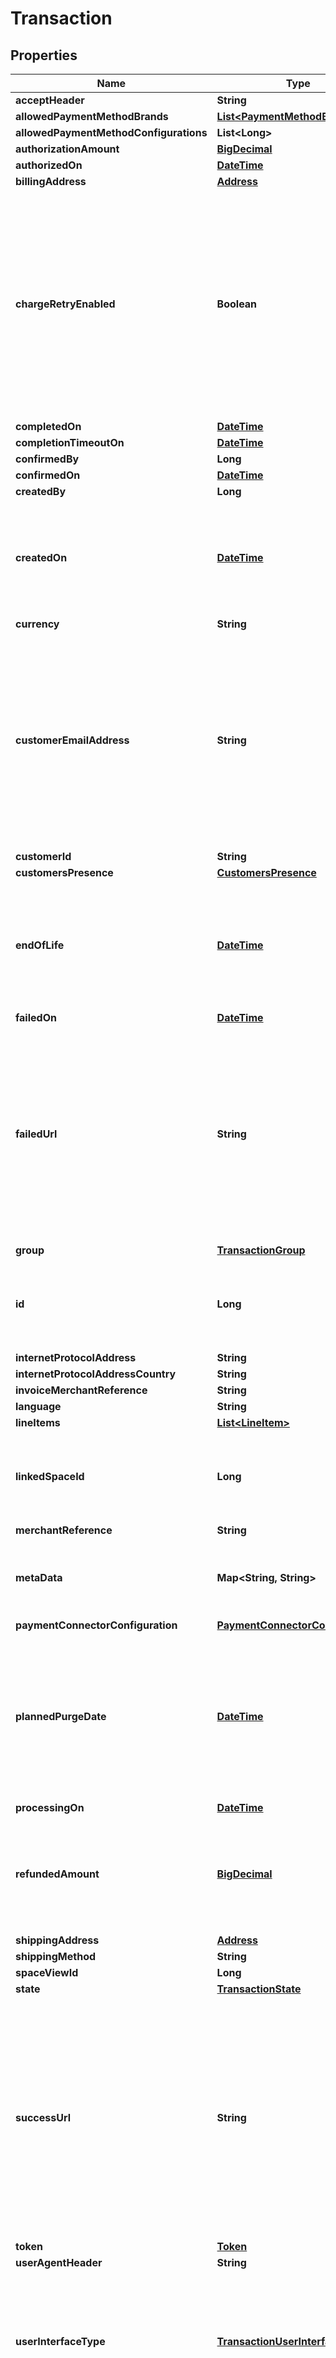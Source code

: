 
# Transaction

## Properties
Name | Type | Description | Notes
------------ | ------------- | ------------- | -------------
**acceptHeader** | **String** |  |  [optional]
**allowedPaymentMethodBrands** | [**List&lt;PaymentMethodBrand&gt;**](PaymentMethodBrand.md) |  |  [optional]
**allowedPaymentMethodConfigurations** | **List&lt;Long&gt;** |  |  [optional]
**authorizationAmount** | [**BigDecimal**](BigDecimal.md) |  |  [optional]
**authorizedOn** | [**DateTime**](DateTime.md) |  |  [optional]
**billingAddress** | [**Address**](Address.md) |  |  [optional]
**chargeRetryEnabled** | **Boolean** | When the charging of the customer fails we can retry the charging. This implies that we redirect the user back to the payment page which allows the customer to retry. By default we will retry. |  [optional]
**completedOn** | [**DateTime**](DateTime.md) |  |  [optional]
**completionTimeoutOn** | [**DateTime**](DateTime.md) |  |  [optional]
**confirmedBy** | **Long** |  |  [optional]
**confirmedOn** | [**DateTime**](DateTime.md) |  |  [optional]
**createdBy** | **Long** |  |  [optional]
**createdOn** | [**DateTime**](DateTime.md) | The created on date indicates the date on which the entity was stored into the database. |  [optional]
**currency** | **String** |  |  [optional]
**customerEmailAddress** | **String** | The customer email address is the email address of the customer. If no email address is used provided on the shipping or billing address this address is used. |  [optional]
**customerId** | **String** |  |  [optional]
**customersPresence** | [**CustomersPresence**](CustomersPresence.md) |  |  [optional]
**endOfLife** | [**DateTime**](DateTime.md) | The transaction&#39;s end of life indicates the date from which on no operation can be carried out anymore. |  [optional]
**failedOn** | [**DateTime**](DateTime.md) |  |  [optional]
**failedUrl** | **String** | The user will be redirected to failed URL when the transaction could not be authorized or completed. In case no failed URL is specified a default failed page will be displayed. |  [optional]
**group** | [**TransactionGroup**](TransactionGroup.md) |  |  [optional]
**id** | **Long** | The ID is the primary key of the entity. The ID identifies the entity uniquely. |  [optional]
**internetProtocolAddress** | **String** |  |  [optional]
**internetProtocolAddressCountry** | **String** |  |  [optional]
**invoiceMerchantReference** | **String** |  |  [optional]
**language** | **String** |  |  [optional]
**lineItems** | [**List&lt;LineItem&gt;**](LineItem.md) |  |  [optional]
**linkedSpaceId** | **Long** | The linked space id holds the ID of the space to which the entity belongs to. |  [optional]
**merchantReference** | **String** |  |  [optional]
**metaData** | **Map&lt;String, String&gt;** | Meta data allow to store additional data along the object. |  [optional]
**paymentConnectorConfiguration** | [**PaymentConnectorConfiguration**](PaymentConnectorConfiguration.md) |  |  [optional]
**plannedPurgeDate** | [**DateTime**](DateTime.md) | The planned purge date indicates when the entity is permanently removed. When the date is null the entity is not planned to be removed. |  [optional]
**processingOn** | [**DateTime**](DateTime.md) |  |  [optional]
**refundedAmount** | [**BigDecimal**](BigDecimal.md) | The refunded amount is the total amount which has been refunded so far. |  [optional]
**shippingAddress** | [**Address**](Address.md) |  |  [optional]
**shippingMethod** | **String** |  |  [optional]
**spaceViewId** | **Long** |  |  [optional]
**state** | [**TransactionState**](TransactionState.md) |  |  [optional]
**successUrl** | **String** | The user will be redirected to success URL when the transaction could be authorized or completed. In case no success URL is specified a default success page will be displayed. |  [optional]
**token** | [**Token**](Token.md) |  |  [optional]
**userAgentHeader** | **String** |  |  [optional]
**userInterfaceType** | [**TransactionUserInterfaceType**](TransactionUserInterfaceType.md) | The user interface type defines through which user interface the transaction has been processed resp. created. |  [optional]
**version** | **Integer** | The version number indicates the version of the entity. The version is incremented whenever the entity is changed. |  [optional]




